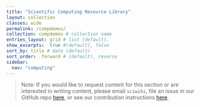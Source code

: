 ```yaml
---
title: "Scientific Computing Resource Library"
layout: collection
classes: wide
permalink: /compdemos/
collection: compdemos # collection name
entries_layout: grid # list (default),
show_excerpts:  true #(default), false
sort_by: title # date (default)
sort_order:  forward # (default), reverse
sidebar:
  nav: "computing"
---
```

> Note:  If you would like to request content for this section or are interested in writing content, please email `sciwiki`, file an issue in our GitHub repo [here](https://github.com/FredHutch/wiki/issues), or see our contribution instructions [here](https://github.com/FredHutch/wiki/blob/master/README.md).

